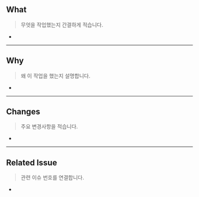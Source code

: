 ## What
> 무엇을 작업했는지 간결하게 적습니다.

- 

---

## Why
> 왜 이 작업을 했는지 설명합니다.

- 

---

## Changes
> 주요 변경사항을 적습니다.

- 

---

## Related Issue
> 관련 이슈 번호를 연결합니다.

- 
